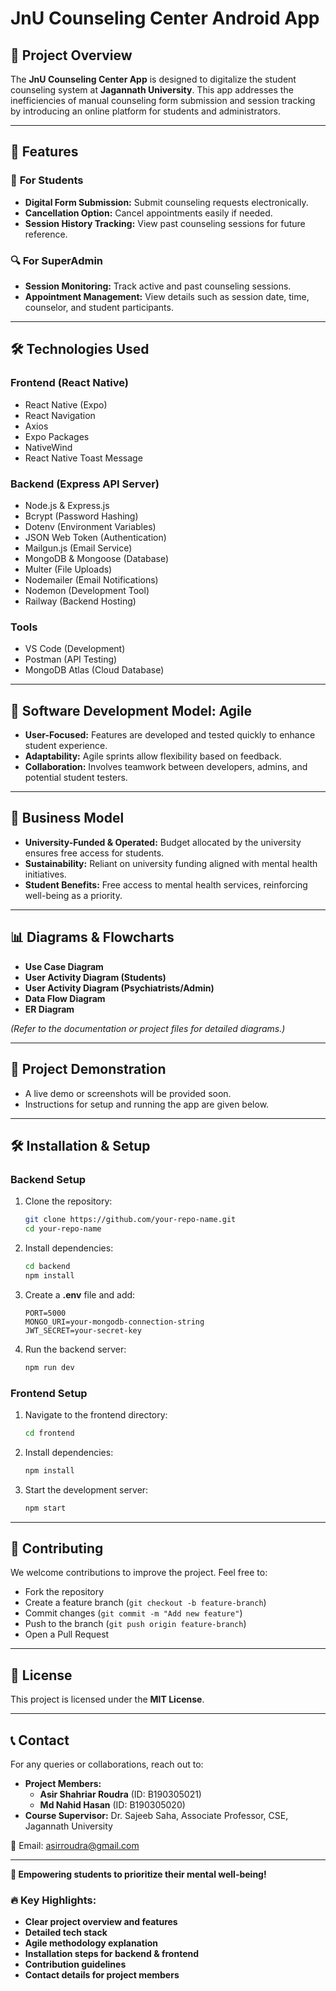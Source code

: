# JnU Counseling Center Android App

## 📌 Project Overview
The **JnU Counseling Center App** is designed to digitalize the student counseling system at **Jagannath University**. This app addresses the inefficiencies of manual counseling form submission and session tracking by introducing an online platform for students and administrators.

---

## 🚀 Features
### 🏫 **For Students**
- **Digital Form Submission:** Submit counseling requests electronically.
- **Cancellation Option:** Cancel appointments easily if needed.
- **Session History Tracking:** View past counseling sessions for future reference.

### 🔍 **For SuperAdmin**
- **Session Monitoring:** Track active and past counseling sessions.
- **Appointment Management:** View details such as session date, time, counselor, and student participants.

---

## 🛠️ Technologies Used

### **Frontend (React Native)**
- React Native (Expo)
- React Navigation
- Axios
- Expo Packages
- NativeWind
- React Native Toast Message

### **Backend (Express API Server)**
- Node.js & Express.js
- Bcrypt (Password Hashing)
- Dotenv (Environment Variables)
- JSON Web Token (Authentication)
- Mailgun.js (Email Service)
- MongoDB & Mongoose (Database)
- Multer (File Uploads)
- Nodemailer (Email Notifications)
- Nodemon (Development Tool)
- Railway (Backend Hosting)

### **Tools**
- VS Code (Development)
- Postman (API Testing)
- MongoDB Atlas (Cloud Database)

---

## 📌 Software Development Model: **Agile**
- **User-Focused:** Features are developed and tested quickly to enhance student experience.
- **Adaptability:** Agile sprints allow flexibility based on feedback.
- **Collaboration:** Involves teamwork between developers, admins, and potential student testers.

---

## 📌 Business Model
- **University-Funded & Operated:** Budget allocated by the university ensures free access for students.
- **Sustainability:** Reliant on university funding aligned with mental health initiatives.
- **Student Benefits:** Free access to mental health services, reinforcing well-being as a priority.

---

## 📊 Diagrams & Flowcharts
- **Use Case Diagram**
- **User Activity Diagram (Students)**
- **User Activity Diagram (Psychiatrists/Admin)**
- **Data Flow Diagram**
- **ER Diagram**

*(Refer to the documentation or project files for detailed diagrams.)*

---

## 🎥 Project Demonstration
- A live demo or screenshots will be provided soon.
- Instructions for setup and running the app are given below.

---

## 🛠 Installation & Setup

### **Backend Setup**
1. Clone the repository:
   ```sh
   git clone https://github.com/your-repo-name.git
   cd your-repo-name

2. Install dependencies:
   ```sh
   cd backend
   npm install
   ```
3. Create a **.env** file and add:
   ```plaintext
   PORT=5000
   MONGO_URI=your-mongodb-connection-string
   JWT_SECRET=your-secret-key
   ```
4. Run the backend server:
   ```sh
   npm run dev
   ```

### **Frontend Setup**
1. Navigate to the frontend directory:
   ```sh
   cd frontend
   ```
2. Install dependencies:
   ```sh
   npm install
   ```
3. Start the development server:
   ```sh
   npm start
   ```

---

## 🤝 Contributing
We welcome contributions to improve the project. Feel free to:
- Fork the repository
- Create a feature branch (`git checkout -b feature-branch`)
- Commit changes (`git commit -m "Add new feature"`)
- Push to the branch (`git push origin feature-branch`)
- Open a Pull Request

---

## 📜 License
This project is licensed under the **MIT License**.

---

## 📞 Contact
For any queries or collaborations, reach out to:

- **Project Members:**
  - **Asir Shahriar Roudra** (ID: B190305021)
  - **Md Nahid Hasan** (ID: B190305020)
- **Course Supervisor:** Dr. Sajeeb Saha, Associate Professor, CSE, Jagannath University

📧 Email: [asirroudra@gmail.com](mailto:asirroudra@gmail.com)

---

**🎯 Empowering students to prioritize their mental well-being!**


### 🔥 Key Highlights:
- **Clear project overview and features**
- **Detailed tech stack**
- **Agile methodology explanation**
- **Installation steps for backend & frontend**
- **Contribution guidelines**
- **Contact details for project members**
